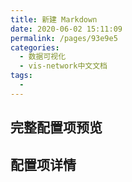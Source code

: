 ```yaml
---
title: 新建 Markdown
date: 2020-06-02 15:11:09
permalink: /pages/93e9e5
categories: 
  - 数据可视化
  - vis-network中文文档
tags: 
  - 
---
```


##  完整配置项预览

## 配置项详情